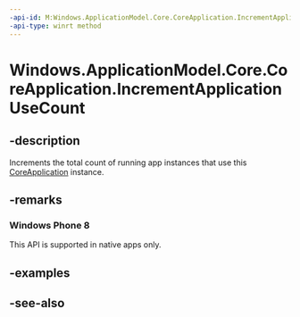 ```yaml
---
-api-id: M:Windows.ApplicationModel.Core.CoreApplication.IncrementApplicationUseCount
-api-type: winrt method
---
```


<!-- Method syntax
public void IncrementApplicationUseCount()
-->

# Windows.ApplicationModel.Core.CoreApplication.IncrementApplicationUseCount

## -description
Increments the total count of running app instances that use this [CoreApplication](coreapplication.md) instance.

## -remarks
### Windows Phone 8

This API is supported in native apps only.

## -examples

## -see-also
